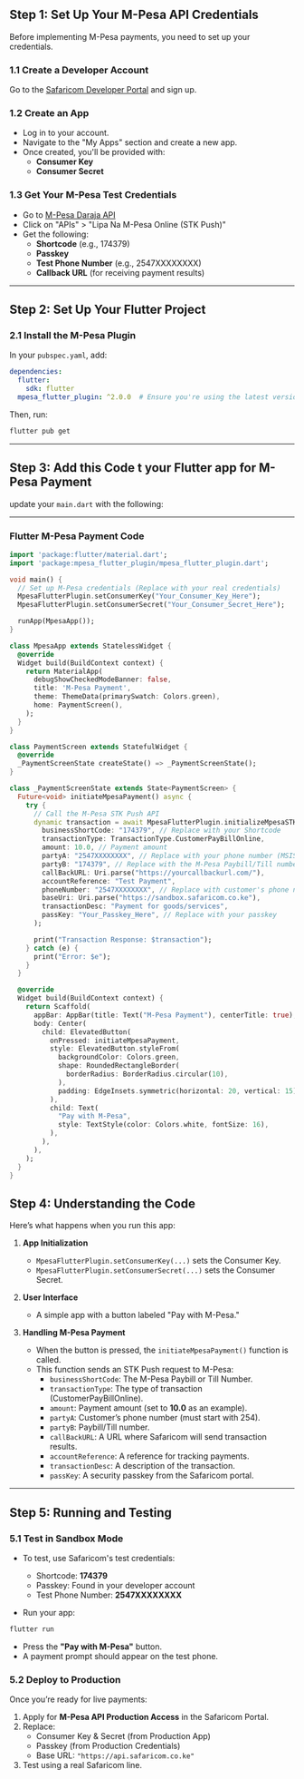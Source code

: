 
## **Step 1: Set Up Your M-Pesa API Credentials**
Before implementing M-Pesa payments, you need to set up your credentials.

### **1.1 Create a Developer Account**
Go to the [Safaricom Developer Portal](https://developer.safaricom.co.ke/) and sign up.

### **1.2 Create an App**
- Log in to your account.
- Navigate to the "My Apps" section and create a new app.
- Once created, you'll be provided with:
  - **Consumer Key**
  - **Consumer Secret**

### **1.3 Get Your M-Pesa Test Credentials**
- Go to [M-Pesa Daraja API](https://developer.safaricom.co.ke/)
- Click on "APIs" > "Lipa Na M-Pesa Online (STK Push)"
- Get the following:
  - **Shortcode** (e.g., 174379)
  - **Passkey**
  - **Test Phone Number** (e.g., 2547XXXXXXXX)
  - **Callback URL** (for receiving payment results)

---

## **Step 2: Set Up Your Flutter Project**
### **2.1 Install the M-Pesa Plugin**
In your `pubspec.yaml`, add:

```yaml
dependencies:
  flutter:
    sdk: flutter
  mpesa_flutter_plugin: ^2.0.0  # Ensure you're using the latest version
```

Then, run:

```sh
flutter pub get
```

---

## **Step 3: Add this Code t your Flutter app for M-Pesa Payment**
 update your `main.dart` with the following:

---

### **Flutter M-Pesa Payment Code**
```dart
import 'package:flutter/material.dart';
import 'package:mpesa_flutter_plugin/mpesa_flutter_plugin.dart';

void main() {
  // Set up M-Pesa credentials (Replace with your real credentials)
  MpesaFlutterPlugin.setConsumerKey("Your_Consumer_Key_Here");
  MpesaFlutterPlugin.setConsumerSecret("Your_Consumer_Secret_Here");

  runApp(MpesaApp());
}

class MpesaApp extends StatelessWidget {
  @override
  Widget build(BuildContext context) {
    return MaterialApp(
      debugShowCheckedModeBanner: false,
      title: 'M-Pesa Payment',
      theme: ThemeData(primarySwatch: Colors.green),
      home: PaymentScreen(),
    );
  }
}

class PaymentScreen extends StatefulWidget {
  @override
  _PaymentScreenState createState() => _PaymentScreenState();
}

class _PaymentScreenState extends State<PaymentScreen> {
  Future<void> initiateMpesaPayment() async {
    try {
      // Call the M-Pesa STK Push API
      dynamic transaction = await MpesaFlutterPlugin.initializeMpesaSTKPush(
        businessShortCode: "174379", // Replace with your Shortcode
        transactionType: TransactionType.CustomerPayBillOnline,
        amount: 10.0, // Payment amount
        partyA: "2547XXXXXXXX", // Replace with your phone number (MSISDN)
        partyB: "174379", // Replace with the M-Pesa Paybill/Till number
        callBackURL: Uri.parse("https://yourcallbackurl.com/"),
        accountReference: "Test Payment",
        phoneNumber: "2547XXXXXXXX", // Replace with customer's phone number
        baseUri: Uri.parse("https://sandbox.safaricom.co.ke"),
        transactionDesc: "Payment for goods/services",
        passKey: "Your_Passkey_Here", // Replace with your passkey
      );

      print("Transaction Response: $transaction");
    } catch (e) {
      print("Error: $e");
    }
  }

  @override
  Widget build(BuildContext context) {
    return Scaffold(
      appBar: AppBar(title: Text("M-Pesa Payment"), centerTitle: true),
      body: Center(
        child: ElevatedButton(
          onPressed: initiateMpesaPayment,
          style: ElevatedButton.styleFrom(
            backgroundColor: Colors.green,
            shape: RoundedRectangleBorder(
              borderRadius: BorderRadius.circular(10),
            ),
            padding: EdgeInsets.symmetric(horizontal: 20, vertical: 15),
          ),
          child: Text(
            "Pay with M-Pesa",
            style: TextStyle(color: Colors.white, fontSize: 16),
          ),
        ),
      ),
    );
  }
}
```


## **Step 4: Understanding the Code**
Here’s what happens when you run this app:

1. **App Initialization**
   - `MpesaFlutterPlugin.setConsumerKey(...)` sets the Consumer Key.
   - `MpesaFlutterPlugin.setConsumerSecret(...)` sets the Consumer Secret.

2. **User Interface**
   - A simple app with a button labeled "Pay with M-Pesa."

3. **Handling M-Pesa Payment**
   - When the button is pressed, the `initiateMpesaPayment()` function is called.
   - This function sends an STK Push request to M-Pesa:
     - `businessShortCode`: The M-Pesa Paybill or Till Number.
     - `transactionType`: The type of transaction (CustomerPayBillOnline).
     - `amount`: Payment amount (set to **10.0** as an example).
     - `partyA`: Customer’s phone number (must start with 254).
     - `partyB`: Paybill/Till number.
     - `callBackURL`: A URL where Safaricom will send transaction results.
     - `accountReference`: A reference for tracking payments.
     - `transactionDesc`: A description of the transaction.
     - `passKey`: A security passkey from the Safaricom portal.

---

## **Step 5: Running and Testing**
### **5.1 Test in Sandbox Mode**
- To test, use Safaricom's test credentials:
  - Shortcode: **174379**
  - Passkey: Found in your developer account
  - Test Phone Number: **2547XXXXXXXX**

- Run your app:

```sh
flutter run
```

- Press the **"Pay with M-Pesa"** button.
- A payment prompt should appear on the test phone.

### **5.2 Deploy to Production**
Once you’re ready for live payments:
1. Apply for **M-Pesa API Production Access** in the Safaricom Portal.
2. Replace:
   - Consumer Key & Secret (from Production App)
   - Passkey (from Production Credentials)
   - Base URL: `"https://api.safaricom.co.ke"`
3. Test using a real Safaricom line.

